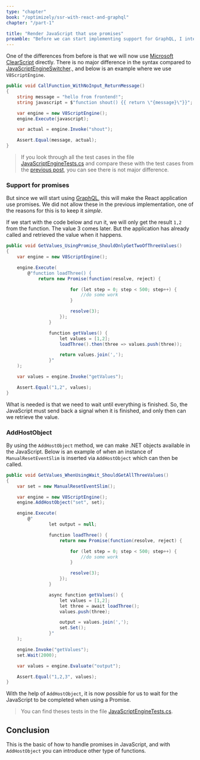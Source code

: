 ```yaml
---
type: "chapter"
book: "/optimizely/ssr-with-react-and-graphql"
chapter: "/part-1"

title: "Render JavaScript that use promises"
preamble: "Before we can start implementing support for GraphQL, I intend to introduce some features that we will use in this implementation."
---
```


One of the differences from before is that we will now use [Microsoft ClearScript](https://github.com/microsoft/ClearScript) directly. There is no major difference in the syntax compared to [JavaScriptEngineSwitcher](https://github.com/Taritsyn/JavaScriptEngineSwitcher)., and below is an example where we use `V8ScriptEngine`.

```csharp
public void CallFunction_WithNoInput_ReturnMessage()
{
    string message = "hello from frontend!";
    string javascript = $"function shout() {{ return \"{message}\"}}";

    var engine = new V8ScriptEngine();
    engine.Execute(javascript);

    var actual = engine.Invoke("shout");

    Assert.Equal(message, actual);
}
```

> If you look through all the test cases in the file [JavaScriptEngineTests.cs](https://github.com/loremipsumdonec/optimizely-cms-models/blob/master/posts/ssr_with_react_and_graphql/example/lorem_headless_tests/JavaScriptEngineTests.cs) and compare these with the test cases from the [previous post](https://github.com/loremipsumdonec/optimizely-cms-models/blob/master/posts/lets_investigate_server_side_rendering/example/lorem_headless/lorem_headless_tests/JavaScriptEngineTests.cs), you can see there is not major difference.

### Support for promises

But since we will start using [GraphQL](https://graphql.org/), this will make the React application use promises. We did not allow these in the previous implementation, one of the reasons for this is to keep it _simple_.

If we start with the code below and run it, we will only get the result `1,2` from the function. The value 3 comes later. But the application has already called and retrieved the value when it happens.

```csharp
public void GetValues_UsingPromise_ShouldOnlyGetTwoOfThreeValues() 
{
    var engine = new V8ScriptEngine();

    engine.Execute(
        @"function loadThree() {
         	return new Promise(function(resolve, reject) {

                        for (let step = 0; step < 500; step++) {
                            //do some work
                        }

                        resolve(3);
                    });
                }

                function getValues() {
                    let values = [1,2];
                    loadThree().then(three => values.push(three));

                    return values.join(',');
                }"
    );

    var values = engine.Invoke("getValues");

    Assert.Equal("1,2", values);
}
```

What is needed is that we need to wait until everything is finished. So, the JavaScript must send back a signal when it is finished, and only then can we retrieve the value.

### AddHostObject

By using the `AddHostObject` method, we can make .NET objects available in the JavaScript. Below is an example of when an instance of `ManualResetEventSlim` is inserted via `AddHostObject` which can then be called.

```csharp
public void GetValues_WhenUsingWait_ShouldGetAllThreeValues()
{
    var set = new ManualResetEventSlim();

    var engine = new V8ScriptEngine();
    engine.AddHostObject("set", set);

    engine.Execute(
        @"
                let output = null;

                function loadThree() {
                    return new Promise(function(resolve, reject) {

                        for (let step = 0; step < 500; step++) {
                            //do some work
                        }

                        resolve(3);
                    });
                }

                async function getValues() {
                    let values = [1,2];
                    let three = await loadThree();
                    values.push(three);

                    output = values.join(',');
                    set.Set();
                }"
    );

    engine.Invoke("getValues");
    set.Wait(2000);

    var values = engine.Evaluate("output");

    Assert.Equal("1,2,3", values);
}
```

With the help of `AddHostObject`, it is now possible for us to wait for the JavaScript to be completed when using a Promise. 

> You can find theses tests in the file [JavaScriptEngineTests.cs](https://github.com/loremipsumdonec/optimizely-cms-models/blob/master/posts/ssr_with_react_and_graphql/example/lorem_headless_tests/JavaScriptEngineTests.cs).

## Conclusion

This is the basic of how to handle promises in JavaScript, and with `AddHostObject` you can introduce other type of functions.
